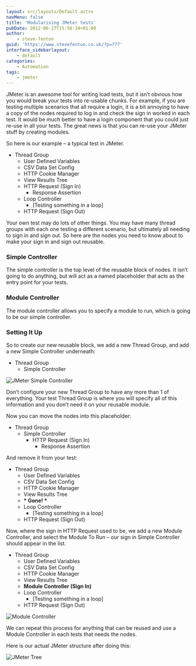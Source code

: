 ```yaml
---
layout: src/layouts/Default.astro
navMenu: false
title: 'Modularising JMeter tests'
pubDate: 2012-06-27T15:50:34+01:00
author:
    - steve-fenton
guid: 'https://www.stevefenton.co.uk/?p=777'
interface_sidebarlayout:
    - default
categories:
    - Automation
tags:
    - jmeter
---
```


JMeter is an awesome tool for writing load tests, but it isn’t obvious how you would break your tests into re-usable chunks. For example, if you are testing multiple scenarios that all require a login, it is a bit annoying to have a copy of the nodes required to log in and check the sign in worked in each test. It would be much better to have a login component that you could just re-use in all your tests. The great news is that you can re-use your JMeter stuff by creating modules.

So here is our example – a typical test in JMeter.

- Thread Group 
    - User Defined Variables
    - CSV Data Set Config
    - HTTP Cookie Manager
    - View Results Tree
    - HTTP Request (Sign In) 
        - Response Assertion
    - Loop Controller 
        - \[Testing something in a loop\]
    - HTTP Request (Sign Out)

Your own test may do lots of other things. You may have many thread groups with each one testing a different scenario, but ultimately all needing to sign in and sign out. So here are the nodes you need to know about to make your sign in and sign out reusable.

### Simple Controller

The simple controller is the top level of the reusable block of nodes. It isn’t going to do anything, but will act as a named placeholder that acts as the entry point for your tests.

### Module Controller

The module controller allows you to specify a module to run, which is going to be our simple controller.

### Setting It Up

So to create our new reusable block, we add a new Thread Group, and add a new Simple Controller underneath:

- Thread Group 
    - Simple Controller

![JMeter Simple Controller](https://www.stevefenton.co.uk/wp-content/uploads/2015/07/jmeter001.jpg)

Don’t configure your new Thread Group to have any more than 1 of everything. Your test Thread Group is where you will specify all of this information and you don’t need it on your reusable module.

Now you can move the nodes into this placeholder:

- Thread Group 
    - Simple Controller 
        - HTTP Request (Sign In) 
            - Response Assertion

And remove it from your test:

- Thread Group 
    - User Defined Variables
    - CSV Data Set Config
    - HTTP Cookie Manager
    - View Results Tree
    - **\* Gone! \***
    - Loop Controller 
        - \[Testing something in a loop\]
    - HTTP Request (Sign Out)

Now, where the sign in HTTP Request used to be, we add a new Module Controller, and select the Module To Run – our sign in Simple Controller should appear in the list.

- Thread Group 
    - User Defined Variables
    - CSV Data Set Config
    - HTTP Cookie Manager
    - View Results Tree
    - **Module Controller (Sign In)**
    - Loop Controller 
        - \[Testing something in a loop\]
    - HTTP Request (Sign Out)

![Module Controller](https://www.stevefenton.co.uk/wp-content/uploads/2015/07/jmeter002.jpg)

We can repeat this process for anything that can be reused and use a Module Controller in each tests that needs the nodes.

Here is our actual JMeter structure after doing this:

![JMeter Tree](https://www.stevefenton.co.uk/wp-content/uploads/2015/07/jmeter003.jpg)